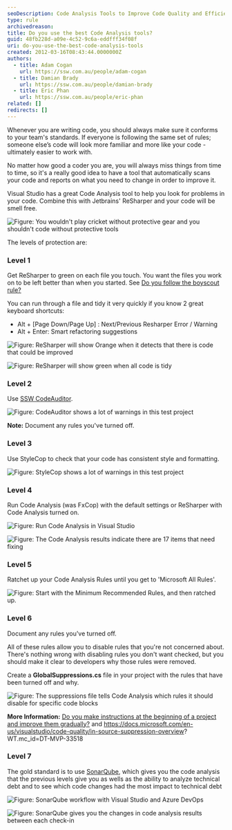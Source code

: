 ```yaml
---
seoDescription: Code Analysis Tools to Improve Code Quality and Efficiency
type: rule
archivedreason:
title: Do you use the best Code Analysis tools?
guid: 48fb228d-a09e-4c52-9c6a-eddfff34f08f
uri: do-you-use-the-best-code-analysis-tools
created: 2012-03-16T08:43:44.0000000Z
authors:
  - title: Adam Cogan
    url: https://ssw.com.au/people/adam-cogan
  - title: Damian Brady
    url: https://ssw.com.au/people/damian-brady
  - title: Eric Phan
    url: https://ssw.com.au/people/eric-phan
related: []
redirects: []
---
```


Whenever you are writing code, you should always make sure it conforms to your team's standards. If everyone is following the same set of rules; someone else’s code will look more familiar and more like your code - ultimately easier to work with.

No matter how good a coder you are, you will always miss things from time to time, so it's a really good idea to have a tool that automatically scans your code and reports on what you need to change in order to improve it.

<!--endintro-->

Visual Studio has a great Code Analysis tool to help you look for problems in your code. Combine this with Jetbrains' ReSharper and your code will be smell free.

![Figure: You wouldn't play cricket without protective gear and you shouldn't code without protective tools](CricketHelmet.jpg)

The levels of protection are:

### Level 1

Get ReSharper to green on each file you touch. You want the files you work on to be left better than when you started. See [Do you follow the boyscout rule?](/follow-boy-scout-rule/)

You can run through a file and tidy it very quickly if you know 2 great keyboard shortcuts:

* Alt + [Page Down/Page Up] : Next/Previous Resharper Error / Warning
* Alt + Enter: Smart refactoring suggestions

![Figure: ReSharper will show Orange when it detects that there is code that could be improved](48bc81_image001.png)

![Figure: ReSharper will show green when all code is tidy](ReSharper-green.png)

### Level 2

Use [SSW CodeAuditor](https://codeauditor.com).

![Figure: CodeAuditor shows a lot of warnings in this test project](CodeAuditor.png)

**Note:** Document any rules you've turned off.

### Level 3

Use StyleCop to check that your code has consistent style and formatting.

![Figure: StyleCop shows a lot of warnings in this test project](StyleCopInVS2010.png)

### Level 4

Run Code Analysis (was FxCop) with the default settings or ReSharper with Code Analysis turned on.

![Figure: Run Code Analysis in Visual Studio](CodeAnalysisVS11.png)

![Figure: The Code Analysis results indicate there are 17 items that need fixing](codeanalysis.png)

### Level 5

Ratchet up your Code Analysis Rules until you get to 'Microsoft All Rules'.

![Figure: Start with the Minimum Recommended Rules, and then ratched up.](image003.png)

### Level 6

Document any rules you've turned off.

All of these rules allow you to disable rules that you're not concerned about. There's nothing wrong with disabling rules you don't want checked, but you should make it clear to developers why those rules were removed.

Create a **GlobalSuppressions.cs** file in your project with the rules that have been turned off and why.

![Figure: The suppressions file tells Code Analysis which rules it should disable for specific code blocks](suppressions-file.png)

**More Information:** [Do you make instructions at the beginning of a project and improve them gradually?](/do-you-make-instructions-at-the-beginning-of-a-project-and-improve-them-gradually) and <https://docs.microsoft.com/en-us/visualstudio/code-quality/in-source-suppression-overview>?WT.mc_id=DT-MVP-33518

### Level 7

The gold standard is to use [SonarQube](https://www.sonarqube.org/), which gives you the code analysis that the previous levels give you as wells as the ability to analyze technical debt and to see which code changes had the most impact to technical debt

![Figure: SonarQube workflow with Visual Studio and Azure DevOps](2016-06-08_12-59-38.png)

![Figure: SonarQube gives you the changes in code analysis results between each check-in](2016-06-08_12-59-53.png)
